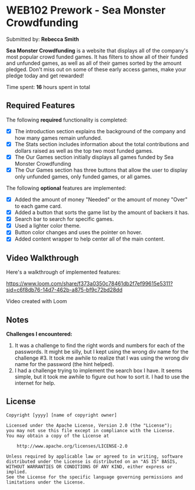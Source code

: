 # WEB102 Prework - **Sea Monster Crowdfunding**

Submitted by: **Rebecca Smith**

**Sea Monster Crowdfunding** is a website that displays all of the company's most popular crowd funded games. It has filters to show all of their funded and unfunded games, as well as all of their games sorted by the amount pledged. Don't miss out on some of these early access games, make your pledge today and get rewarded!

Time spent: **16** hours spent in total

## Required Features

The following **required** functionality is completed:

* [x] The introduction section explains the background of the company and how many games remain unfunded.
* [x] The Stats section includes information about the total contributions and dollars raised as well as the top two most funded games.
* [x] The Our Games section initially displays all games funded by Sea Monster Crowdfunding
* [x] The Our Games section has three buttons that allow the user to display only unfunded games, only funded games, or all games.

The following **optional** features are implemented:

* [x] Added the amount of money "Needed" or the amount of money "Over" to each game card.
* [x] Added a button that sorts the game list by the amount of backers it has.
* [x] Search bar to search for specific games.
* [x] Used a lighter color theme.
* [x] Button color changes and uses the pointer on hover.
* [x] Added content wrapper to help center all of the main content.

## Video Walkthrough

Here's a walkthrough of implemented features:

https://www.loom.com/share/f373a0350c78461db2f7ef99615e5311?sid=c6f8db76-14d7-462b-a875-bf9c72bd28dd

Video created with Loom

## Notes

**Challenges I encountered:**
1. It was a challenge to find the right words and numbers for each of the passwords. It might be silly, but I kept using the wrong div name for the challenge #3. It took me awhile to realize that I was using the wrong div name for the password (the hint helped).
2. I had a challenge trying to implement the search box I have. It seems simple, but it took me awhile to figure out how to sort it. I had to use the internet for help.

## License

    Copyright [yyyy] [name of copyright owner]

    Licensed under the Apache License, Version 2.0 (the "License");
    you may not use this file except in compliance with the License.
    You may obtain a copy of the License at

        http://www.apache.org/licenses/LICENSE-2.0

    Unless required by applicable law or agreed to in writing, software
    distributed under the License is distributed on an "AS IS" BASIS,
    WITHOUT WARRANTIES OR CONDITIONS OF ANY KIND, either express or implied.
    See the License for the specific language governing permissions and
    limitations under the License.
